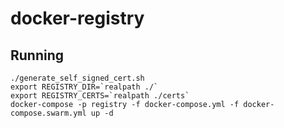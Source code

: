 # docker-registry

## Running

```
./generate_self_signed_cert.sh
export REGISTRY_DIR=`realpath ./`
export REGISTRY_CERTS=`realpath ./certs`
docker-compose -p registry -f docker-compose.yml -f docker-compose.swarm.yml up -d
```
